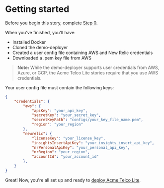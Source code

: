 # Getting started

Before you begin this story, complete [Step 0](../../README.md#step-0---install-pre-reqs--create-configs).

When you've finished, you'll have:

- Installed Docker
- Cloned the demo-deployer
- Created a user config file containing AWS and New Relic credentials
- Downloaded a .pem key file from AWS

> **Note:** While the demo-deployer supports user credentials from AWS, Azure, or GCP, the Acme Telco Lite stories require that you use AWS credentials.

Your user config file must contain the following keys:

```json
{
    "credentials": {
        "aws": {
            "apiKey": "your_api_key",
            "secretKey": "your_secret_key",
            "secretKeyPath": "configs/your_key_file_name.pem",
            "region": "your_region"
        },
        "newrelic": {
            "licenseKey": "your_license_key",
            "insightsInsertApiKey": "your_insights_insert_api_key",
            "nrPersonalApiKey": "your_personal_api_key",
            "nrRegion": "your_region",
            "accountId": "your_account_id"
        },
    }
}
```

Great! Now, you're all set up and ready to [deploy Acme Telco Lite](deployment.md).